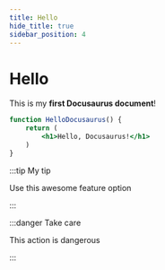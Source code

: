 ```yaml
---
title: Hello
hide_title: true
sidebar_position: 4
---
```

# Hello

This is my **first Docusaurus document**!

```jsx title="src/components/HelloDocusaurus.js"
function HelloDocusaurus() {
    return (
        <h1>Hello, Docusaurus!</h1>
    )
}
```

:::tip My tip

Use this awesome feature option

:::

:::danger Take care

This action is dangerous

:::


